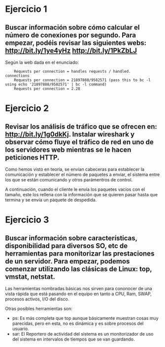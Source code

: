 # Ejercicio 1
## Buscar información sobre cómo calcular el número de conexiones por segundo. Para empezar, podéis revisar las siguientes webs: http://bit.ly/1ye4yHz http://bit.ly/1PkZbLJ 

Según la web dada en el enunciado:

~~~
	Requests per connection = handles requests / handled.    connections
	Requests per connection = 21897888/9582571 (pass this to bc -l using echo '21897888/9582571' | bc -l command)
	Requests per connection = 2.28
~~~


# Ejercicio 2
## Revisar los análisis de tráfico que se ofrecen en: http://bit.ly/1g0dkKj. Instalar wireshark y observar cómo fluye el tráfico de red en uno de los servidores web mientras se le hacen peticiones HTTP. 

Como hemos visto en teoría, se envían cabeceras para establecer la comunicación y establecer el número de paquetes a enviar, el sistema entre los que se están comunicando y otros parámentros de control.

A continuación, cuando el cliente le envía los paquetes vacíos con el tamaño, este los rellena con la información que se quieren pasar hasta que termina y se envía un paquete de despedida.


# Ejercicio 3
## Buscar información sobre características, disponibilidad para diversos SO, etc de herramientas para monitorizar las prestaciones de un servidor. Para empezar, podemos comenzar utilizando las clásicas de Linux: top, vmstat, netstat. 

Las herramientas nombradas básicas nos sirven para cononocer de una vista rápida que está pasando en el equipo en tanto a CPU, Ram, SWAP, procesos activos, I/O del disco.

Otras posibles herramientas son: 

- ps: Es más completa que top aunque básicamente muestran cosas muy parecidas, pero en esta, no es dinámica y es sobre procesos del usuario.
- sar: El Reportero de actividad del sistema es un monitorizador de uso del sistema en intervalos de tiempos que se van guardando.
